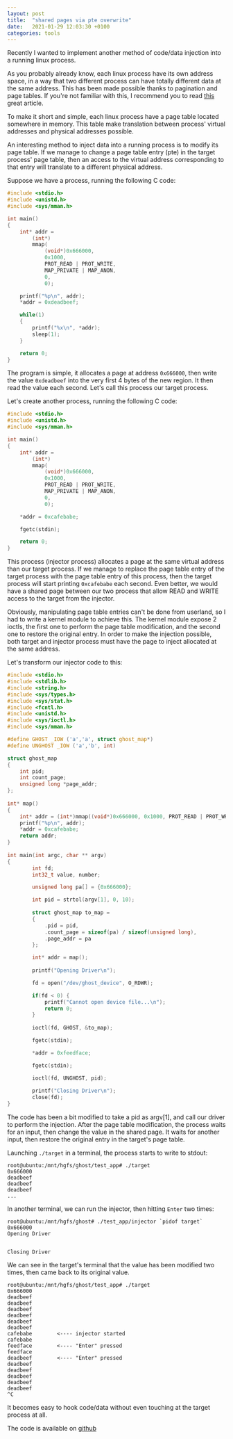 ```yaml
---
layout: post
title:  "shared pages via pte overwrite"
date:   2021-01-29 12:03:30 +0100
categories: tools 
---
```


Recently I wanted to implement another method of code/data injection into a 
running linux process. 

As you probably already know, each linux process have its own address space, 
in a way that two different process can have totally different data at the same 
address. This has been made possible thanks to pagination and page tables. If 
you're not familiar with this, I recommend you to read 
[this](https://www.triplefault.io/2017/07/introduction-to-ia-32e-hardware-paging.html) great article.

To make it short and simple, each linux process have a page table located 
somewhere in memory. This table make translation between process' virtual 
addresses and physical addresses possible.

An interesting method to inject data into a running process is to modify its 
page table. If we manage to change a page table entry (pte) in the target process' 
page table, then an access to the virtual address corresponding to that entry will 
translate to a different physical address.

Suppose we have a process, running the following C code:

```C
#include <stdio.h>
#include <unistd.h>
#include <sys/mman.h>

int main()
{
    int* addr = 
        (int*)
        mmap(
            (void*)0x666000, 
            0x1000, 
            PROT_READ | PROT_WRITE, 
            MAP_PRIVATE | MAP_ANON, 
            0, 
            0);

    printf("%p\n", addr);
    *addr = 0xdeadbeef;

    while(1)
    {
        printf("%x\n", *addr);
        sleep(1);
    }

    return 0;
}
```

The program is simple, it allocates a page at address `0x666000`, then write 
the value `0xdeadbeef` into the very first 4 bytes of the new region. It then 
read the value each second. Let's call this process our target process.

Let's create another process, running the following C code: 

```C
#include <stdio.h>
#include <unistd.h>
#include <sys/mman.h>

int main()
{
    int* addr = 
        (int*)
        mmap(
            (void*)0x666000, 
            0x1000, 
            PROT_READ | PROT_WRITE, 
            MAP_PRIVATE | MAP_ANON, 
            0, 
            0);

    *addr = 0xcafebabe;

    fgetc(stdin);

    return 0;
}
```

This process (injector process) allocates a page at the same virtual address than our target
process. If we manage to replace the page table entry of the target process
with the page table entry of this process, then the target process will start
printing `0xcafebabe` each second. Even better, we would have a shared page 
between our two process that allow READ and WRITE access to the target from the injector.

Obviously, manipulating page table entries can't be done from userland, so I 
had to write a kernel module to achieve this. The kernel module expose 2 ioctls,
the first one to perform the page table modification, and the second one to 
restore the original entry. In order to make the injection possible, both 
target and injector process must have the page to inject 
allocated at the same address.

Let's transform our injector code to this:

```C
#include <stdio.h>
#include <stdlib.h>
#include <string.h>
#include <sys/types.h>
#include <sys/stat.h>
#include <fcntl.h>
#include <unistd.h>
#include <sys/ioctl.h>
#include <sys/mman.h>

#define GHOST _IOW ('a','a', struct ghost_map*)
#define UNGHOST _IOW ('a','b', int)

struct ghost_map                                                                
{                                                                               
	int pid;                                                                    
	int count_page;                                                             
	unsigned long *page_addr;                                                   
};
 
int* map()
{
    int* addr = (int*)mmap((void*)0x666000, 0x1000, PROT_READ | PROT_WRITE, MAP_PRIVATE | MAP_ANON, 0, 0);
    printf("%p\n", addr);
    *addr = 0xcafebabe;
    return addr;
}
 
int main(int argc, char ** argv)
{
        int fd;
        int32_t value, number;

        unsigned long pa[] = {0x666000};

        int pid = strtol(argv[1], 0, 10);
		
		struct ghost_map to_map = 
        {
            .pid = pid, 
            .count_page = sizeof(pa) / sizeof(unsigned long), 
            .page_addr = pa
        };

        int* addr = map();
 
        printf("Opening Driver\n");

        fd = open("/dev/ghost_device", O_RDWR);

        if(fd < 0) {
			printf("Cannot open device file...\n");
            return 0;
        }
 
        ioctl(fd, GHOST, &to_map); 

        fgetc(stdin);

        *addr = 0xfeedface;

        fgetc(stdin);

        ioctl(fd, UNGHOST, pid); 
 
        printf("Closing Driver\n");
        close(fd);
}
```

The code has been a bit modified to take a pid as argv[1], and call our driver
to perform the injection. After the page table modification, the process waits
for an input, then change the value in the shared page. It waits for another 
input, then restore the original entry in the target's page table.

Launching `./target` in a terminal, the process starts to write to stdout:

```
root@ubuntu:/mnt/hgfs/ghost/test_app# ./target 
0x666000
deadbeef
deadbeef
deadbeef
...
```

In another terminal, we can run the injector, then hitting `Enter` two times: 

```
root@ubuntu:/mnt/hgfs/ghost# ./test_app/injector `pidof target`
0x666000
Opening Driver


Closing Driver
``` 

We can see in the target's terminal that the value has been modified two times,
then came back to its original value.

```
root@ubuntu:/mnt/hgfs/ghost/test_app# ./target 
0x666000
deadbeef
deadbeef
deadbeef
deadbeef
deadbeef
deadbeef
cafebabe        <---- injector started 
cafebabe
feedface        <---- "Enter" pressed
feedface
deadbeef        <---- "Enter" pressed
deadbeef
deadbeef
deadbeef
deadbeef
deadbeef
^C
```

It becomes easy to hook code/data without even touching at the target process at all.

The code is available on [github](https://github.com/0xstan/ghost)
